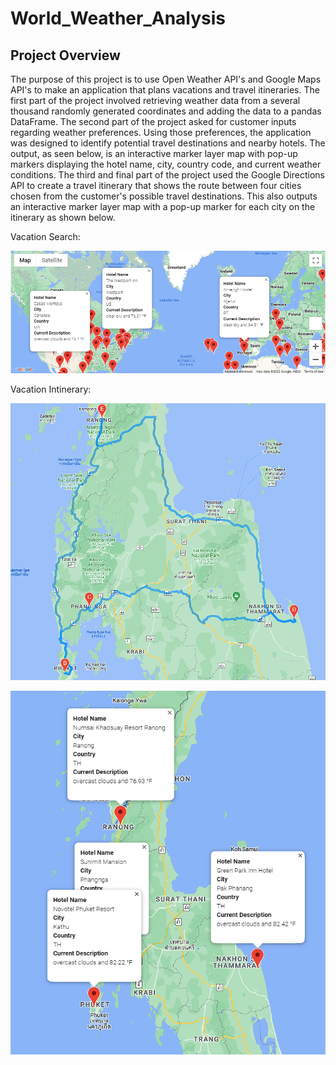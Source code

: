 # World_Weather_Analysis
## Project Overview
The purpose of this project is to use Open Weather API's and Google Maps API's to make an application that plans vacations and travel itineraries. The first part of the project involved retrieving weather data from a several thousand randomly generated coordinates and adding the data to a pandas DataFrame. The second part of the project asked for customer inputs regarding weather preferences. Using those preferences, the application was designed to identify potential travel destinations and nearby hotels. The output, as seen below, is an interactive marker layer map with pop-up markers displaying the hotel name, city, country code, and current weather conditions. The third and final part of the project used the Google Directions API to create a travel itinerary that shows the route between four cities chosen from the customer's possible travel destinations. This also outputs an interactive marker layer map with a pop-up marker for each city on the itinerary as shown below.

Vacation Search:

![alt text](https://github.com/Bropell/World_Weather_Analysis/blob/main/Vacation_Search/WeatherPy_vacation_map.png)

Vacation Intinerary:

![alt text](https://github.com/Bropell/World_Weather_Analysis/blob/main/Vacation_Itinerary/WeatherPy_travel_map.png)

![alt text](https://github.com/Bropell/World_Weather_Analysis/blob/main/Vacation_Itinerary/WeatherPy_travel_map_markers.png)